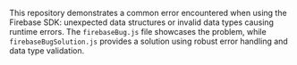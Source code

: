 This repository demonstrates a common error encountered when using the Firebase SDK: unexpected data structures or invalid data types causing runtime errors.  The `firebaseBug.js` file showcases the problem, while `firebaseBugSolution.js` provides a solution using robust error handling and data type validation.